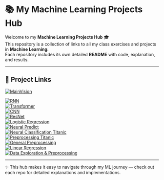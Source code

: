 # 📚 My Machine Learning Projects Hub

Welcome to my **Machine Learning Projects Hub** 🎓  
This repository is a collection of links to all my class exercises and projects in **Machine Learning**.  
Each repository includes its own detailed **README** with code, explanation, and results.  

---

## 🔗 Project Links
[![MainVision](https://img.shields.io/badge/👁️-MainVision-blue)](https://github.com/FaNa-AI/Exam-MainVision-ML-Models)

[![RNN](https://img.shields.io/badge/🔁-RNN-blue)](https://github.com/FaNa-AI/RNN)  
[![Transformer](https://img.shields.io/badge/🔀-Transformer-darkred)](https://github.com/FaNa-AI/Transformer)  
[![CNN](https://img.shields.io/badge/🧠-CNN-orange)](https://github.com/FaNa-AI/CNN)  
[![ResNet](https://img.shields.io/badge/🖼️-ResNet-lightblue)](https://github.com/FaNa-AI/Resnet)  
[![Logistic Regression](https://img.shields.io/badge/📊-Logistic%20Regression-green)](https://github.com/FaNa-AI/logisticRegression)  
[![Neural Predict](https://img.shields.io/badge/🔮-Neural%20Predict-purple)](https://github.com/FaNa-AI/Neuralpredict)  
[![Neural Classification Titanic](https://img.shields.io/badge/🚢-Titanic%20Classification-yellow)](https://github.com/FaNa-AI/Neuralclassification-titanic)  
[![Preprocessing Titanic](https://img.shields.io/badge/⚙️-Preprocessing%20Titanic-lightgrey)](https://github.com/FaNa-AI/preprocessing-Titanic)  
[![General Preprocessing](https://img.shields.io/badge/🧹-Preprocessing-black)](https://github.com/FaNa-AI/preprocessing)  
[![Linear Regression](https://img.shields.io/badge/📈-Linear%20Regression-brown)](https://github.com/FaNa-AI/Linear-Regression)  
[![Data Exploration & Preprocessing](https://img.shields.io/badge/🔍-Data%20Exploration%20&%20Preprocessing-pink)](https://github.com/FaNa-AI/Data-exploration-and-preprocessing)  
 

---

✨ This hub makes it easy to navigate through my ML journey — check out each repo for detailed explanations and implementations.
